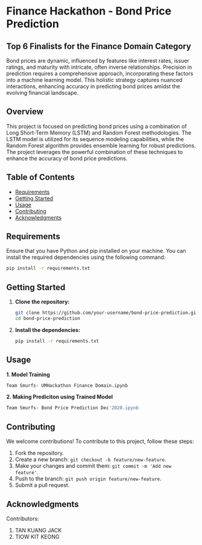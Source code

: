 # Finance Hackathon - Bond Price Prediction
## Top 6 Finalists for the Finance Domain Category
Bond prices are dynamic, influenced by features like interest rates, issuer ratings, and maturity with intricate, often inverse relationships. Precision in prediction requires a comprehensive approach, incorporating these factors into a machine learning model. This holistic strategy captures nuanced interactions, enhancing accuracy in predicting bond prices amidst the evolving financial landscape.

## Overview
This project is focused on predicting bond prices using a combination of Long Short-Term Memory (LSTM) and Random Forest methodologies. The LSTM model is utilized for its sequence modeling capabilities, while the Random Forest algorithm provides ensemble learning for robust predictions. The project leverages the powerful combination of these techniques to enhance the accuracy of bond price predictions.

## Table of Contents

- [Requirements](#requirements)
- [Getting Started](#getting-started)
- [Usage](#usage)
- [Contributing](#contributing)
- [Acknowledgments](#acknowledgments)

## Requirements

Ensure that you have Python and pip installed on your machine. You can install the required dependencies using the following command:

```bash
pip install -r requirements.txt
```

## Getting Started

1. **Clone the repository:**

   ```bash
   git clone https://github.com/your-username/bond-price-prediction.git
   cd bond-price-prediction
   ```

2. **Install the dependencies:**

   ```bash
   pip install -r requirements.txt
   ```

## Usage

**1. Model Training**
```bash
Team Smurfs- UMHackathon Finance Domain.ipynb
```

**2. Making Prediciton using Trained Model**
```bash
Team Smurfs- Bond Price Prediction Dec'2020.ipynb
```

## Contributing

We welcome contributions! To contribute to this project, follow these steps:
1. Fork the repository.
2. Create a new branch: `git checkout -b feature/new-feature`.
3. Make your changes and commit them: `git commit -m 'Add new feature'`.
4. Push to the branch: `git push origin feature/new-feature`.
5. Submit a pull request.


## Acknowledgments
Contributors:
1. TAN KUANG JACK
2. TIOW KIT KEONG

